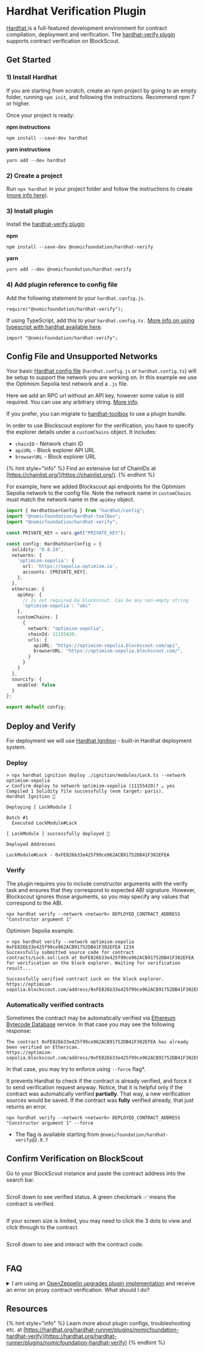 # Hardhat Verification Plugin

[Hardhat ](https://hardhat.org/)is a full-featured development environment for contract compilation, deployment and verification. The [hardhat-verify plugin](https://hardhat.org/hardhat-runner/plugins/nomicfoundation-hardhat-verify) supports contract verification on BlockScout.

## Get Started

### **1) Install Hardhat**

If you are starting from scratch, create an npm project by going to an empty folder, running `npm init`, and following the instructions. Recommend npm 7 or higher.

Once your project is ready:

**npm instructions**

```
npm install --save-dev hardhat
```

**yarn instructions**

```
yarn add --dev hardhat
```

### **2) Create a project**

Run `npx hardhat` in your project folder and follow the instructions to create ([more info here](https://hardhat.org/getting-started/#quick-start)).

### 3) Install plugin

Install the [hardhat-verify plugin](https://hardhat.org/hardhat-runner/plugins/nomicfoundation-hardhat-verify)

**npm**

```
npm install --save-dev @nomicfoundation/hardhat-verify
```

**yarn**

```
yarn add --dev @nomicfoundation/hardhat-verify
```

### 4) Add plugin reference to config file

Add the following statement to your `hardhat.config.js`.

```
require("@nomicfoundation/hardhat-verify");
```

If using TypeScript, add this to your `hardhat.config.ts.` [More info on using typescript with hardhat available here](https://hardhat.org/guides/typescript.html#typescript-support).

```
import "@nomicfoundation/hardhat-verify";
```

## Config File and Unsupported Networks

Your basic [Hardhat config file](https://hardhat.org/config/) (`hardhat.config.js` or `hardhat.config.ts`) will be setup to support the network you are working on. In this example we use the Optimism Sepolia test network and a `.js` file.

Here we add an RPC url without an API key, however some value is still required. You can use any arbitrary string. [More info](https://hardhat.org/hardhat-runner/plugins/nomicfoundation-hardhat-verify#multiple-api-keys-and-alternative-block-explorers).

If you prefer, you can migrate to [hardhat-toolbox](https://hardhat.org/hardhat-runner/plugins/nomicfoundation-hardhat-toolbox) to use a plugin bundle.

In order to use Blockscout explorer for the verification, you have to specify the explorer details under a `customChains` object. It includes:

* `chainID` - Network chain ID
* `apiURL` - Block explorer API URL
* `browserURL` - Block explorer URL

{% hint style="info" %}
Find an extensive list of ChainIDs at [https://chainlist.org/](https://chainlist.org/).
{% endhint %}

For example, here we added Blockscout api endpoints for the Optimism Sepolia network to the config file. Note the network name in `customChains` must match the network name in the `apiKey` object.

```typescript
import { HardhatUserConfig } from "hardhat/config";
import "@nomicfoundation/hardhat-toolbox";
import "@nomicfoundation/hardhat-verify";

const PRIVATE_KEY = vars.get("PRIVATE_KEY");

const config: HardhatUserConfig = {
  solidity: "0.8.24",
  networks: {
    'optimism-sepolia': {
      url: 'https://sepolia.optimism.io',
      accounts: [PRIVATE_KEY],
    },
  },
  etherscan: {
    apiKey: {
      // Is not required by blockscout. Can be any non-empty string
      'optimism-sepolia': "abc"
    },
    customChains: [
      {
        network: "optimism-sepolia",
        chainId: 11155420,
        urls: {
          apiURL: "https://optimism-sepolia.blockscout.com/api",
          browserURL: "https://optimism-sepolia.blockscout.com/",
        }
      }
    ]
  },
  sourcify: {
    enabled: false
  }
};

export default config;
```

## Deploy and Verify

For deployment we will use [Hardhat Ignition](https://hardhat.org/ignition/docs/getting-started#overview) - built-in Hardhat deployment system.

### Deploy

```
> npx hardhat ignition deploy ./ignition/modules/Lock.ts --network optimism-sepolia
✔ Confirm deploy to network optimism-sepolia (11155420)? … yes
Compiled 1 Solidity file successfully (evm target: paris).
Hardhat Ignition 🚀

Deploying [ LockModule ]

Batch #1
  Executed LockModule#Lock

[ LockModule ] successfully deployed 🚀

Deployed Addresses

LockModule#Lock - 0xFE826b33e425f99ce962ACB91752DB41F302EFEA
```

### Verify

The plugin requires you to include constructor arguments with the verify task and ensures that they correspond to expected ABI signature. However, Blockscout ignores those arguments, so you may specify any values that correspond to the ABI.

```
npx hardhat verify --network <network> DEPLOYED_CONTRACT_ADDRESS "Constructor argument 1"
```

Optimism Sepolia example.

```
> npx hardhat verify --network optimism-sepolia 0xFE826b33e425f99ce962ACB91752DB41F302EFEA 1234
Successfully submitted source code for contract
contracts/Lock.sol:Lock at 0xFE826b33e425f99ce962ACB91752DB41F302EFEA
for verification on the block explorer. Waiting for verification result...

Successfully verified contract Lock on the block explorer.
https://optimism-sepolia.blockscout.com/address/0xFE826b33e425f99ce962ACB91752DB41F302EFEA#code
```

### Automatically verified contracts

Sometimes the contract may be automatically verified via [Ethereum Bytecode Database](https://docs.blockscout.com/about/features/ethereum-bytecode-database-microservice#solution-ethereum-bytecode-database-blockscout-ebd) service. In that case you may see the following response:

```
The contract 0xFE826b33e425f99ce962ACB91752DB41F302EFEA has already been verified on Etherscan.
https://optimism-sepolia.blockscout.com/address/0xFE826b33e425f99ce962ACB91752DB41F302EFEA#code
```

In that case, you may try to enforce using `--force` flag\*.

It prevents Hardhat to check if the contract is already verified, and force it to send verification request anyway. Notice, that it is helpful only if the contract was automatically verified **partially**. That way, a new verification sources would be saved. If the contract was **fully** verified already, that just returns an error.

```
npx hardhat verify --network <network> DEPLOYED_CONTRACT_ADDRESS "Constructor argument 1" --force
```

* The flag is available starting from `@nomicfoundation/hardhat-verify@2.0.7`

## Confirm Verification on BlockScout

Go to your BlockScout instance and paste the contract address into the search bar.

<figure><img src="../../.gitbook/assets/paste-contract-address-1.png" alt=""><figcaption></figcaption></figure>

Scroll down to see verified status. A green checkmark ✅ means the contract is verified.

<figure><img src="../../.gitbook/assets/verify-contract-2.png" alt=""><figcaption></figcaption></figure>

If your screen size is limited, you may need to click the 3 dots to view and click through to the contract.

<figure><img src="../../.gitbook/assets/verify-contract-3.png" alt=""><figcaption></figcaption></figure>

Scroll down to see and interact with the contract code.

<figure><img src="../../.gitbook/assets/verify-contracts-4.png" alt=""><figcaption></figcaption></figure>

## FAQ

<details>

<summary>I am using an <a href="https://github.com/OpenZeppelin/openzeppelin-upgrades">OpenZeppelin upgrades plugin implementation</a> and receive an error on proxy contract verification. What should I do?</summary>

Although you receive an error, the contracts should be verified during the previous steps and you can ignore. Check in the explorer to make sure the contracts have been verified.

</details>

## Resources

{% hint style="info" %}
Learn more about plugin configs, troubleshooting etc. at [https://hardhat.org/hardhat-runner/plugins/nomicfoundation-hardhat-verify](https://hardhat.org/hardhat-runner/plugins/nomicfoundation-hardhat-verify)
{% endhint %}
